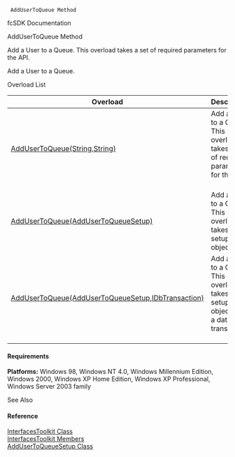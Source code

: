 ﻿     AddUserToQueue Method                                                   

fcSDK Documentation

AddUserToQueue Method

Add a User to a Queue. This overload takes a set of required parameters for the API.

Add a User to a Queue.

Overload List

| Overload | Description |
| --- | --- |
| [AddUserToQueue(String,String)](FChoice.Toolkits.Clarify~FChoice.Toolkits.Clarify.Interfaces.InterfacesToolkit~AddUserToQueue(String,String).md) | Add a User to a Queue. This overload takes a set of required parameters for the API.   |
| [AddUserToQueue(AddUserToQueueSetup)](FChoice.Toolkits.Clarify~FChoice.Toolkits.Clarify.Interfaces.InterfacesToolkit~AddUserToQueue(AddUserToQueueSetup).md) | Add a User to a Queue. This overload takes a setup object.   |
| [AddUserToQueue(AddUserToQueueSetup,IDbTransaction)](FChoice.Toolkits.Clarify~FChoice.Toolkits.Clarify.Interfaces.InterfacesToolkit~AddUserToQueue(AddUserToQueueSetup,IDbTransaction).md) | Add a User to a Queue. This overload takes a setup object and a database transaction.   |

#### Requirements

**Platforms:** Windows 98, Windows NT 4.0, Windows Millennium Edition, Windows 2000, Windows XP Home Edition, Windows XP Professional, Windows Server 2003 family

See Also

#### Reference

[InterfacesToolkit Class](FChoice.Toolkits.Clarify~FChoice.Toolkits.Clarify.Interfaces.InterfacesToolkit.md)  
[InterfacesToolkit Members](FChoice.Toolkits.Clarify~FChoice.Toolkits.Clarify.Interfaces.InterfacesToolkit_members.md)  
[AddUserToQueueSetup Class](FChoice.Toolkits.Clarify~FChoice.Toolkits.Clarify.Interfaces.AddUserToQueueSetup.md)